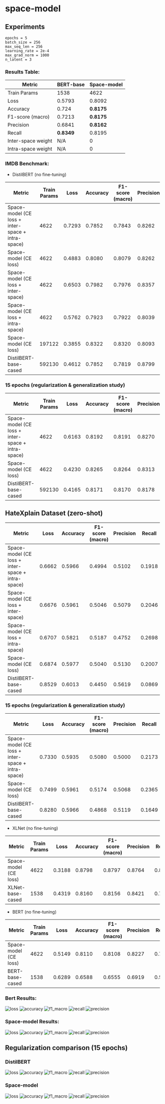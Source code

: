 # space-model

## Experiments

```
epochs = 5
batch_size = 256
max_seq_len = 256
learning_rate = 2e-4
max_grad_norm = 1000
n_latent = 3
```

### Results Table:

| Metric             | BERT-base  | Space-model |
|--------------------|------------|-------------|
| Train Params       | 1538       | 4622        |
| Loss               | 0.5793     | 0.8092      |
| Accuracy           | 0.724      | **0.8175**  |
| F1-score (macro)   | 0.7213     | **0.8175**  |
| Precision          | 0.6841     | **0.8162**  |
| Recall             | **0.8349** | 0.8195      |
| Inter-space weight | N/A        | 0           |
| Intra-space weight | N/A        | 0           |

### IMDB Benchmark:

* DistilBERT (no fine-tuning)

| Metric                                            | Train Params | Loss   | Accuracy | F1-score (macro) | Precision | Recall | Inter-space weight | Intra-space weight |
|---------------------------------------------------|--------------|--------|----------|------------------|-----------|--------|--------------------|--------------------|
| Space-model (CE loss + inter-space + intra-space) | 4622         | 0.7293 | 0.7852   | 0.7843           | 0.8262    | 0.7231 | 0.2                | 0.001              |
| Space-model (CE loss)                             | 4622         | 0.4883 | 0.8080   | 0.8079           | 0.8262    | 0.7808 | 0                  | 0                  |
| Space-model (CE loss + inter-space)               | 4622         | 0.6503 | 0.7982   | 0.7976           | 0.8357    | 0.7431 | 0.2                | 0                  |
| Space-model (CE loss + intra-space)               | 4622         | 0.5762 | 0.7923   | 0.7922           | 0.8039    | 0.7739 | 0                  | 0.001              |
| Space-model (CE loss)                             | 197122       | 0.3855 | 0.8322   | 0.8320           | 0.8093    | 0.8663 | 0                  | 0                  |
| DistilBERT-base-cased                             | 592130       | 0.4612 | 0.7852   | 0.7819           | 0.8799    | 0.6614 | N/A                | N/A                |

### 15 epochs (regularization & generalization study)

| Metric                                            | Train Params | Loss   | Accuracy | F1-score (macro) | Precision | Recall | Inter-space weight | Intra-space weight |
|---------------------------------------------------|--------------|--------|----------|------------------|-----------|--------|--------------------|--------------------|
| Space-model (CE loss + inter-space + intra-space) | 4622         | 0.6163 | 0.8192   | 0.8191           | 0.8270    | 0.8078 | 0.2                | 0.001              |
| Space-model (CE loss)                             | 4622         | 0.4230 | 0.8265   | 0.8264           | 0.8313    | 0.8197 | 0                  | 0                  |
| DistilBERT-base-cased                             | 592130       | 0.4165 | 0.8171   | 0.8170           | 0.8178    | 0.8166 | N/A                | N/A                |

## HateXplain Dataset (zero-shot)

| Metric                                            | Loss   | Accuracy | F1-score (macro) | Precision | Recall | Inter-space weight | Intra-space weight |
|---------------------------------------------------|--------|----------|------------------|-----------|--------|--------------------|--------------------|
| Space-model (CE loss + inter-space + intra-space) | 0.6662 | 0.5966   | 0.4994           | 0.5102    | 0.1918 | 0.2                | 0.001              |
| Space-model (CE loss + inter-space)               | 0.6676 | 0.5961   | 0.5046           | 0.5079    | 0.2046 | 0.2                | 0                  |
| Space-model (CE loss + intra-space)               | 0.6707 | 0.5821   | 0.5187           | 0.4752    | 0.2698 | 0                  | 0.001              |
| Space-model (CE loss)                             | 0.6874 | 0.5977   | 0.5040           | 0.5130    | 0.2007 | 0                  | 0                  |
| DistilBERT-base-cased                             | 0.8529 | 0.6013   | 0.4450           | 0.5619    | 0.0869 | N/A                | N/A                |

### 15 epochs (regularization & generalization study)

| Metric                                            | Loss   | Accuracy | F1-score (macro) | Precision | Recall | Inter-space weight | Intra-space weight |
|---------------------------------------------------|--------|----------|------------------|-----------|--------|--------------------|--------------------|
| Space-model (CE loss + inter-space + intra-space) | 0.7330 | 0.5935   | 0.5080           | 0.5000    | 0.2173 | 0.2                | 0.001              |
| Space-model (CE loss)                             | 0.7499 | 0.5961   | 0.5174           | 0.5068    | 0.2365 | 0                  | 0                  |
| DistilBERT-base-cased                             | 0.8280 | 0.5966   | 0.4868           | 0.5119    | 0.1649 | N/A                | N/A                |

* XLNet (no fine-tuning)

| Metric                | Train Params | Loss   | Accuracy | F1-score (macro) | Precision | Recall | Inter-space weight | Intra-space weight |
|-----------------------|--------------|--------|----------|------------------|-----------|--------|--------------------|--------------------|
| Space-model (CE loss) | 4622         | 0.3188 | 0.8798   | 0.8797           | 0.8764    | 0.8824 | 0                  | 0                  |
| XLNet-base-cased      | 1538         | 0.4319 | 0.8160   | 0.8156           | 0.8421    | 0.7750 | N/A                | N/A                |

* BERT (no fine-tuning)

| Metric                | Train Params | Loss   | Accuracy | F1-score (macro) | Precision | Recall | Inter-space weight | Intra-space weight |
|-----------------------|--------------|--------|----------|------------------|-----------|--------|--------------------|--------------------|
| Space-model (CE loss) | 4622         | 0.5149 | 0.8110   | 0.8108           | 0.8227    | 0.7899 | 0                  | 0                  |
| BERT-base-cased       | 1538         | 0.6289 | 0.6588   | 0.6555           | 0.6919    | 0.5649 | N/A                | N/A                |

### Bert Results:

![loss](https://github.com/StepanTita/space-model/assets/44279105/a1dc0fa1-d115-4313-ae8f-1c6546fe7db1)
![accuracy](https://github.com/StepanTita/space-model/assets/44279105/e1185270-fb45-4deb-a97b-5df9517b420b)
![f1_macro](https://github.com/StepanTita/space-model/assets/44279105/d5510dd0-00bf-4f58-806c-8185a9b47ada)
![recall](https://github.com/StepanTita/space-model/assets/44279105/c345d0d4-97b1-4968-b420-df4642525490)
![precision](https://github.com/StepanTita/space-model/assets/44279105/6cc6bc2c-9a8f-457d-b23d-8ae87bb6c4fd)

### Space-model Results:

![loss](https://github.com/StepanTita/space-model/assets/44279105/89e6a322-d7b4-4f86-8d4f-178e11723b0f)
![accuracy](https://github.com/StepanTita/space-model/assets/44279105/35e96447-8400-454b-9f83-76602cd2586a)
![f1_macro](https://github.com/StepanTita/space-model/assets/44279105/c4f43845-b74f-4612-b6ea-6096cfdfc807)
![recall](https://github.com/StepanTita/space-model/assets/44279105/b183f72c-4090-43b2-baf5-d6ff8554ba2a)
![precision](https://github.com/StepanTita/space-model/assets/44279105/15304368-7de2-43ce-8143-7bf171fdb364)

## Regularization comparison (15 epochs)

### DistilBERT

![loss](assets/distilbert/regularization/distilbert/loss.png)
![accuracy](assets/distilbert/regularization/distilbert/accuracy.png)
![f1_macro](assets/distilbert/regularization/distilbert/f1.png)
![recall](assets/distilbert/regularization/distilbert/recall.png)
![precision](assets/distilbert/regularization/distilbert/precision.png)

### Space-model

![loss](assets/distilbert/regularization/space-model/loss.png)
![accuracy](assets/distilbert/regularization/space-model/accuracy.png)
![f1_macro](assets/distilbert/regularization/space-model/f1.png)
![recall](assets/distilbert/regularization/space-model/recall.png)
![precision](assets/distilbert/regularization/space-model/precision.png)